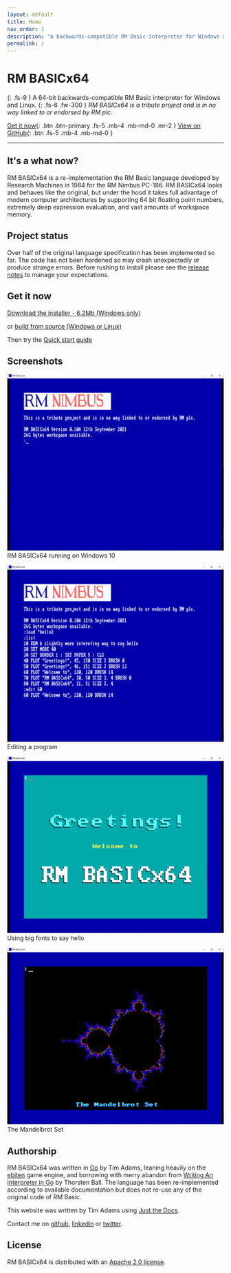 ```yaml
---
layout: default
title: Home
nav_order: 1
description: "A backwards-compatible RM Basic interpreter for Windows and Linux"
permalink: /
---
```


# RM BASICx64
{: .fs-9 }
A 64-bit backwards-compatible RM Basic interpreter for Windows and Linux.
{: .fs-6 .fw-300 }
_RM BASICx64 is a tribute project and is in no way linked to or endorsed by RM plc._

[Get it now](#get-it-now){: .btn .btn-primary .fs-5 .mb-4 .mb-md-0 .mr-2 } [View on GitHub](https://github.com/adamstimb/rmbasicx64){: .btn .fs-5 .mb-4 .mb-md-0 }

---

## It's a what now?

RM BASICx64 is a re-implementation the RM Basic language developed by Research Machines in 1984 for the RM Nimbus PC-186.  RM BASICx64 looks and behaves like the original, but under the  hood it takes full advantage of modern computer architectures by supporting 64 bit floating point numbers, extremely deep expression evaluation, and vast amounts of workspace memory.

## Project status

Over half of the original language specification has been implemented so far.  The code has not been hardened so may crash unexpectedly or produce strange errors.  Before rushing to install please see the [release notes](docs/releases.html) to manage your expectations.

## Get it now

[Download the installer - 6.2Mb (Windows only)](assets/downloads/rmbasicx64setup.exe)

or [build from source (Windows or Linux)](https://github.com/adamstimb/rmbasicx64)

Then try the [Quick start guide](docs/quickstart.html)

## Screenshots

![RM BASICx64 running on Windows 10](assets/images/interpreter-loaded.png)
RM BASICx64 running on Windows 10

![Editing a program](assets/images/editing-a-program.png)
Editing a program

![Greetings](assets/images/greetings.png)
Using big fonts to say hello

![Mandelbrot Set](assets/images/mandelbrot-set.png)
The Mandelbrot Set

## Authorship

RM BASICx64 was written in [Go](https://golang.org/) by Tim Adams, leaning heavily on the [ebiten](https://ebiten.org/) game engine, and borrowing with merry abandon from [Writing An Interpreter in Go](https://interpreterbook.com/) by Thorsten Ball.  The language has been re-implemented according to available documentation but does not re-use any of the original code of RM Basic.

This website was written by Tim Adams using [Just the Docs](https://pmarsceill.github.io/just-the-docs/).

Contact me on [github](https://github.com/adamstimb), [linkedin](linkedin.com/in/adamstimb) or [twitter](https://twitter.com/TimAdam80276952).

## License

RM BASICx64 is distributed with an [Apache 2.0 license](https://github.com/adamstimb/rmbasicx64/tree/master/LICENSE).


